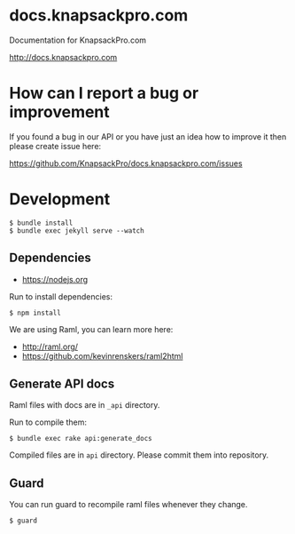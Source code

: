 # docs.knapsackpro.com

Documentation for KnapsackPro.com

http://docs.knapsackpro.com

# How can I report a bug or improvement

If you found a bug in our API or you have just an idea how to improve it then please create issue here:

https://github.com/KnapsackPro/docs.knapsackpro.com/issues

# Development

    $ bundle install
    $ bundle exec jekyll serve --watch

## Dependencies

* https://nodejs.org

Run to install dependencies:

    $ npm install

We are using Raml, you can learn more here:

* http://raml.org/
* https://github.com/kevinrenskers/raml2html

## Generate API docs

Raml files with docs are in `_api` directory.

Run to compile them:

    $ bundle exec rake api:generate_docs

Compiled files are in `api` directory. Please commit them into repository.

## Guard

You can run guard to recompile raml files whenever they change.

    $ guard
